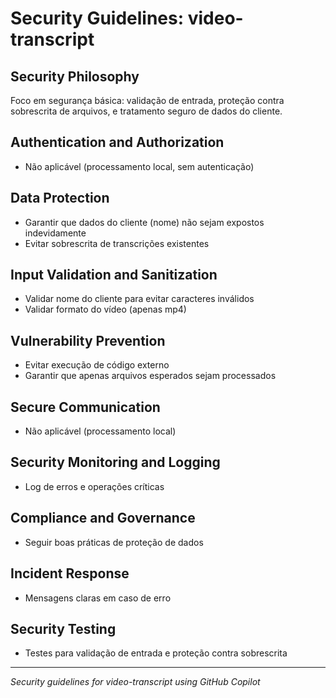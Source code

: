 # Security Guidelines: video-transcript

## Security Philosophy
Foco em segurança básica: validação de entrada, proteção contra sobrescrita de arquivos, e tratamento seguro de dados do cliente.

## Authentication and Authorization
- Não aplicável (processamento local, sem autenticação)

## Data Protection
- Garantir que dados do cliente (nome) não sejam expostos indevidamente
- Evitar sobrescrita de transcrições existentes

## Input Validation and Sanitization
- Validar nome do cliente para evitar caracteres inválidos
- Validar formato do vídeo (apenas mp4)

## Vulnerability Prevention
- Evitar execução de código externo
- Garantir que apenas arquivos esperados sejam processados

## Secure Communication
- Não aplicável (processamento local)

## Security Monitoring and Logging
- Log de erros e operações críticas

## Compliance and Governance
- Seguir boas práticas de proteção de dados

## Incident Response
- Mensagens claras em caso de erro

## Security Testing
- Testes para validação de entrada e proteção contra sobrescrita

---
*Security guidelines for video-transcript using GitHub Copilot*
